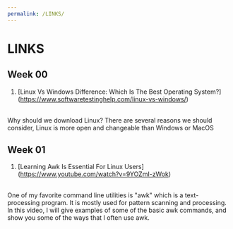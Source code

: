 ```yaml
---
permalink: /LINKS/
---
```


# LINKS

## Week 00

1. [Linux Vs Windows Difference: Which Is The Best Operating System?] (https://www.softwaretestinghelp.com/linux-vs-windows/)
<br>
Why should we download Linux? There are several reasons we should consider, Linux is more open and changeable than Windows or MacOS

## Week 01

1. [Learning Awk Is Essential For Linux Users] (https://www.youtube.com/watch?v=9YOZmI-zWok)
<br>
One of my favorite command line utilities is "awk" which is a text-processing program.  It is mostly used for pattern scanning and processing.  In this video, I will give examples of some of the basic awk commands, and show you some of the ways that I often use awk.
